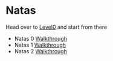 # Natas

Head over to [Level0](https://overthewire.org/wargames/natas) and start from there

- Natas 0 [Walkthrough](https://youtu.be/leLHzUNW8BY)
- Natas 1 [Walkthrough](https://youtu.be/PjLPuglqao4)
- Natas 2 [Walkthrough](https://youtu.be/8oXtLgRzI8E)
